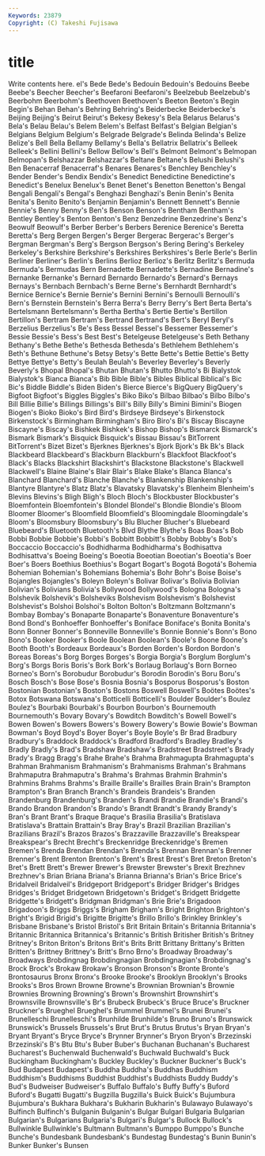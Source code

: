 ```yaml
---
Keywords: 23879 
Copyright: (C) Takeshi Fujisawa
---
```


# title

Write contents here.
el's Bede Bede's Bedouin
Bedouin's Bedouins Beebe Beebe's Beecher Beecher's Beefaroni Beefaroni's Beelzebub Beelzebub's
Beerbohm Beerbohm's Beethoven Beethoven's Beeton Beeton's Begin Begin's Behan Behan's
Behring Behring's Beiderbecke Beiderbecke's Beijing Beijing's Beirut Beirut's Bekesy Bekesy's
Bela Belarus Belarus's Bela's Belau Belau's Belem Belem's Belfast Belfast's
Belgian Belgian's Belgians Belgium Belgium's Belgrade Belgrade's Belinda Belinda's Belize
Belize's Bell Bella Bellamy Bellamy's Bella's Bellatrix Bellatrix's Belleek Belleek's
Bellini Bellini's Bellow Bellow's Bell's Belmont Belmont's Belmopan Belmopan's Belshazzar
Belshazzar's Beltane Beltane's Belushi Belushi's Ben Benacerraf Benacerraf's Benares Benares's
Benchley Benchley's Bender Bender's Bendix Bendix's Benedict Benedictine Benedictine's Benedict's
Benelux Benelux's Benet Benet's Benetton Benetton's Bengal Bengali Bengali's Bengal's
Benghazi Benghazi's Benin Benin's Benita Benita's Benito Benito's Benjamin Benjamin's
Bennett Bennett's Bennie Bennie's Benny Benny's Ben's Benson Benson's Bentham
Bentham's Bentley Bentley's Benton Benton's Benz Benzedrine Benzedrine's Benz's Beowulf
Beowulf's Berber Berber's Berbers Berenice Berenice's Beretta Beretta's Berg Bergen
Bergen's Berger Bergerac Bergerac's Berger's Bergman Bergman's Berg's Bergson Bergson's
Bering Bering's Berkeley Berkeley's Berkshire Berkshire's Berkshires Berkshires's Berle Berle's
Berlin Berliner Berliner's Berlin's Berlins Berlioz Berlioz's Berlitz Berlitz's Bermuda
Bermuda's Bermudas Bern Bernadette Bernadette's Bernadine Bernadine's Bernanke Bernanke's Bernard
Bernardo Bernardo's Bernard's Bernays Bernays's Bernbach Bernbach's Berne Berne's Bernhardt
Bernhardt's Bernice Bernice's Bernie Bernie's Bernini Bernini's Bernoulli Bernoulli's Bern's
Bernstein Bernstein's Berra Berra's Berry Berry's Bert Berta Berta's Bertelsmann
Bertelsmann's Bertha Bertha's Bertie Bertie's Bertillon Bertillon's Bertram Bertram's Bertrand
Bertrand's Bert's Beryl Beryl's Berzelius Berzelius's Be's Bess Bessel Bessel's
Bessemer Bessemer's Bessie Bessie's Bess's Best Best's Betelgeuse Betelgeuse's Beth
Bethany Bethany's Bethe Bethe's Bethesda Bethesda's Bethlehem Bethlehem's Beth's Bethune
Bethune's Betsy Betsy's Bette Bette's Bettie Bettie's Betty Bettye Bettye's
Betty's Beulah Beulah's Beverley Beverley's Beverly Beverly's Bhopal Bhopal's Bhutan
Bhutan's Bhutto Bhutto's Bi Bialystok Bialystok's Bianca Bianca's Bib Bible
Bible's Bibles Biblical Biblical's Bic Bic's Biddle Biddle's Biden Biden's
Bierce Bierce's BigQuery BigQuery's Bigfoot Bigfoot's Biggles Biggles's Biko Biko's
Bilbao Bilbao's Bilbo Bilbo's Bill Billie Billie's Billings Billings's Bill's
Billy Billy's Bimini Bimini's Biogen Biogen's Bioko Bioko's Bird Bird's
Birdseye Birdseye's Birkenstock Birkenstock's Birmingham Birmingham's Biro Biro's Bi's Biscay
Biscayne Biscayne's Biscay's Bishkek Bishkek's Bishop Bishop's Bismarck Bismarck's Bismark
Bismark's Bisquick Bisquick's Bissau Bissau's BitTorrent BitTorrent's Bizet Bizet's Bjerknes
Bjerknes's Bjork Bjork's Bk Bk's Black Blackbeard Blackbeard's Blackburn Blackburn's
Blackfoot Blackfoot's Black's Blacks Blackshirt Blackshirt's Blackstone Blackstone's Blackwell Blackwell's
Blaine Blaine's Blair Blair's Blake Blake's Blanca Blanca's Blanchard Blanchard's
Blanche Blanche's Blankenship Blankenship's Blantyre Blantyre's Blatz Blatz's Blavatsky Blavatsky's
Blenheim Blenheim's Blevins Blevins's Bligh Bligh's Bloch Bloch's Blockbuster Blockbuster's
Bloemfontein Bloemfontein's Blondel Blondel's Blondie Blondie's Bloom Bloomer Bloomer's Bloomfield
Bloomfield's Bloomingdale Bloomingdale's Bloom's Bloomsbury Bloomsbury's Blu Blucher Blucher's Bluebeard
Bluebeard's Bluetooth Bluetooth's Blvd Blythe Blythe's Boas Boas's Bob Bobbi
Bobbie Bobbie's Bobbi's Bobbitt Bobbitt's Bobby Bobby's Bob's Boccaccio Boccaccio's
Bodhidharma Bodhidharma's Bodhisattva Bodhisattva's Boeing Boeing's Boeotia Boeotian Boeotian's Boeotia's
Boer Boer's Boers Boethius Boethius's Bogart Bogart's Bogotá Bogotá's Bohemia
Bohemian Bohemian's Bohemians Bohemia's Bohr Bohr's Boise Boise's Bojangles Bojangles's
Boleyn Boleyn's Bolivar Bolivar's Bolivia Bolivian Bolivian's Bolivians Bolivia's Bollywood
Bollywood's Bologna Bologna's Bolshevik Bolshevik's Bolsheviks Bolshevism Bolshevism's Bolshevist Bolshevist's
Bolshoi Bolshoi's Bolton Bolton's Boltzmann Boltzmann's Bombay Bombay's Bonaparte Bonaparte's
Bonaventure Bonaventure's Bond Bond's Bonhoeffer Bonhoeffer's Boniface Boniface's Bonita Bonita's
Bonn Bonner Bonner's Bonneville Bonneville's Bonnie Bonnie's Bonn's Bono Bono's
Booker Booker's Boole Boolean Boolean's Boole's Boone Boone's Booth Booth's
Bordeaux Bordeaux's Borden Borden's Bordon Bordon's Boreas Boreas's Borg Borges
Borges's Borgia Borgia's Borglum Borglum's Borg's Borgs Boris Boris's Bork
Bork's Borlaug Borlaug's Born Borneo Borneo's Born's Borobudur Borobudur's Borodin
Borodin's Boru Boru's Bosch Bosch's Bose Bose's Bosnia Bosnia's Bosporus
Bosporus's Boston Bostonian Bostonian's Boston's Bostons Boswell Boswell's Boötes Boötes's
Botox Botswana Botswana's Botticelli Botticelli's Boulder Boulder's Boulez Boulez's Bourbaki
Bourbaki's Bourbon Bourbon's Bournemouth Bournemouth's Bovary Bovary's Bowditch Bowditch's Bowell
Bowell's Bowen Bowen's Bowers Bowers's Bowery Bowery's Bowie Bowie's Bowman
Bowman's Boyd Boyd's Boyer Boyer's Boyle Boyle's Br Brad Bradbury
Bradbury's Braddock Braddock's Bradford Bradford's Bradley Bradley's Bradly Bradly's Brad's
Bradshaw Bradshaw's Bradstreet Bradstreet's Brady Brady's Bragg Bragg's Brahe Brahe's
Brahma Brahmagupta Brahmagupta's Brahman Brahmanism Brahmanism's Brahmanisms Brahman's Brahmans Brahmaputra
Brahmaputra's Brahma's Brahmas Brahmin Brahmin's Brahmins Brahms Brahms's Braille Braille's
Brailles Brain Brain's Brampton Brampton's Bran Branch Branch's Brandeis Brandeis's
Branden Brandenburg Brandenburg's Branden's Brandi Brandie Brandie's Brandi's Brando Brandon
Brandon's Brando's Brandt Brandt's Brandy Brandy's Bran's Brant Brant's Braque
Braque's Brasilia Brasilia's Bratislava Bratislava's Brattain Brattain's Bray Bray's Brazil
Brazilian Brazilian's Brazilians Brazil's Brazos Brazos's Brazzaville Brazzaville's Breakspear Breakspear's
Brecht Brecht's Breckenridge Breckenridge's Bremen Bremen's Brenda Brendan Brendan's Brenda's
Brennan Brennan's Brenner Brenner's Brent Brenton Brenton's Brent's Brest Brest's
Bret Breton Breton's Bret's Brett Brett's Brewer Brewer's Brewster Brewster's
Brexit Brezhnev Brezhnev's Brian Briana Briana's Brianna Brianna's Brian's Brice
Brice's Bridalveil Bridalveil's Bridgeport Bridgeport's Bridger Bridger's Bridges Bridges's Bridget
Bridgetown Bridgetown's Bridget's Bridgett Bridgette Bridgette's Bridgett's Bridgman Bridgman's Brie
Brie's Brigadoon Brigadoon's Briggs Briggs's Brigham Brigham's Bright Brighton Brighton's
Bright's Brigid Brigid's Brigitte Brigitte's Brillo Brillo's Brinkley Brinkley's Brisbane
Brisbane's Bristol Bristol's Brit Britain Britain's Britannia Britannia's Britannic Britannica
Britannica's Britannic's British Britisher British's Britney Britney's Briton Briton's Britons
Brit's Brits Britt Brittany Brittany's Britten Britten's Brittney Brittney's Britt's
Brno Brno's Broadway Broadway's Broadways Brobdingnag Brobdingnagian Brobdingnagian's Brobdingnag's Brock
Brock's Brokaw Brokaw's Bronson Bronson's Bronte Bronte's Brontosaurus Bronx Bronx's
Brooke Brooke's Brooklyn Brooklyn's Brooks Brooks's Bros Brown Browne Browne's
Brownian Brownian's Brownie Brownies Browning Browning's Brown's Brownshirt Brownshirt's Brownsville
Brownsville's Br's Brubeck Brubeck's Bruce Bruce's Bruckner Bruckner's Brueghel Brueghel's
Brummel Brummel's Brunei Brunei's Brunelleschi Brunelleschi's Brunhilde Brunhilde's Bruno Bruno's
Brunswick Brunswick's Brussels Brussels's Brut Brut's Brutus Brutus's Bryan Bryan's
Bryant Bryant's Bryce Bryce's Brynner Brynner's Bryon Bryon's Brzezinski Brzezinski's
B's Btu Btu's Buber Buber's Buchanan Buchanan's Bucharest Bucharest's Buchenwald
Buchenwald's Buchwald Buchwald's Buck Buckingham Buckingham's Buckley Buckley's Buckner Buckner's
Buck's Bud Budapest Budapest's Buddha Buddha's Buddhas Buddhism Buddhism's Buddhisms
Buddhist Buddhist's Buddhists Buddy Buddy's Bud's Budweiser Budweiser's Buffalo Buffalo's
Buffy Buffy's Buford Buford's Bugatti Bugatti's Bugzilla Bugzilla's Buick Buick's
Bujumbura Bujumbura's Bukhara Bukhara's Bukharin Bukharin's Bulawayo Bulawayo's Bulfinch Bulfinch's
Bulganin Bulganin's Bulgar Bulgari Bulgaria Bulgarian Bulgarian's Bulgarians Bulgaria's Bulgari's
Bulgar's Bullock Bullock's Bullwinkle Bullwinkle's Bultmann Bultmann's Bumppo Bumppo's Bunche
Bunche's Bundesbank Bundesbank's Bundestag Bundestag's Bunin Bunin's Bunker Bunker's Bunsen
